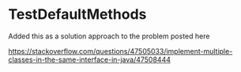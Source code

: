 # TestDefaultMethods

Added this as a solution approach to the problem posted here

https://stackoverflow.com/questions/47505033/implement-multiple-classes-in-the-same-interface-in-java/47508444
